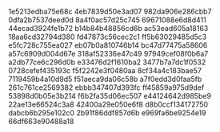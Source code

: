 1e5213edba75e68c
4eb7839d50e3ad07
982da906e286cbb7
0dfa2b7537deed0d
8a4f0ac57d25c745
69671088e6d8d411
44ecad3924fe1b72
b14b84b48856cd6b
ac53ead605a18163
18aa6cd32794d380
fd47873c56cec2c1
ff5b63029485d5c3
e5fc728c755ea027
eb07b0a810746b14
bc47d77475a58606
a57c6909d004d67e
318af52336e47c49
97949cef08f0b6a7
a2db77ce6c296d0b
e33476d2f1610ba2
3477b7a7dc1f0532
0728cefef435193c
f5f2242e3f0480aa
8cf34a4c183bae57
7119459b4a10d9d5
f51aeca9da06c58b
a7f0edd3d0faa5fb
261c761ce2569382
ebbb347407d393fc
ff45859a975d9def
53898d0b05e3b214
f6b2fa35d06ec507
e44124642d985be9
22ae13e66524c3a8
42400a29e050e6f8
d8b0ccf134172750
dabcb6b295e102c0
2b91f86ddf857d6b
e969fa6be9254e19
66df663e90488a18

